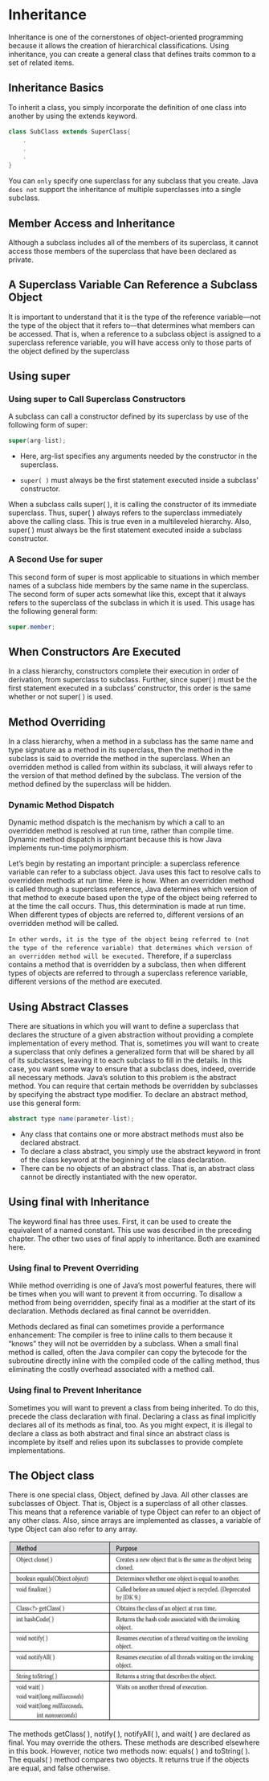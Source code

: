 # Inheritance

Inheritance is one of the cornerstones of object-oriented programming because
it allows the creation of hierarchical classifications. Using inheritance, you can
create a general class that defines traits common to a set of related items.

## Inheritance Basics

To inherit a class, you simply incorporate the definition of one class into
another by using the extends keyword.

```java
class SubClass extends SuperClass{
    .
    .
    .
}
```

You can `only` specify one superclass for any subclass that you create. Java
`does not` support the inheritance of multiple superclasses into a single subclass.

## Member Access and Inheritance

Although a subclass includes all of the members of its superclass, it cannot
access those members of the superclass that have been declared as private.

## A Superclass Variable Can Reference a Subclass Object

It is important to understand that it is the type of the reference variable—not
the type of the object that it refers to—that determines what members can be
accessed. That is, when a reference to a subclass object is assigned to a
superclass reference variable, you will have access only to those parts of the
object defined by the superclass

## Using super

### Using super to Call Superclass Constructors

A subclass can call a constructor defined by its superclass by use of the
following form of super:

```java
super(arg-list);
```

- Here, arg-list specifies any arguments needed by the constructor in the
superclass. 

- `super( )` must always be the first statement executed inside a
subclass’ constructor.

When a subclass calls super( ), it is calling the constructor of its immediate superclass. Thus, super( )
always refers to the superclass immediately above the calling class. This is true
even in a multileveled hierarchy. Also, super( ) must always be the first
statement executed inside a subclass constructor.

### A Second Use for super

This second form of super is most applicable to situations in which member
names of a subclass hide members by the same name in the superclass. The second form of super acts somewhat like this, except that it always refers
to the superclass of the subclass in which it is used. This usage has the
following general form:

```java
super.member;
```

## When Constructors Are Executed

In a class hierarchy, constructors complete their
execution in order of derivation, from superclass to subclass. Further, since
super( ) must be the first statement executed in a subclass’ constructor, this
order is the same whether or not super( ) is used.

## Method Overriding

In a class hierarchy, when a method in a subclass has the same name and type
signature as a method in its superclass, then the method in the subclass is said
to override the method in the superclass. When an overridden method is called
from within its subclass, it will always refer to the version of that method
defined by the subclass. The version of the method defined by the superclass
will be hidden.

### Dynamic Method Dispatch

Dynamic method dispatch is the
mechanism by which a call to an overridden method is resolved at run time,
rather than compile time. Dynamic method dispatch is important because this
is how Java implements run-time polymorphism.

Let’s begin by restating an important principle: a superclass reference
variable can refer to a subclass object. Java uses this fact to resolve calls to
overridden methods at run time. Here is how. When an overridden method is
called through a superclass reference, Java determines which version of that
method to execute based upon the type of the object being referred to at the
time the call occurs. Thus, this determination is made at run time. When
different types of objects are referred to, different versions of an overridden
method will be called. 

`In other words, it is the type of the object being referred to (not the type of the reference variable) that determines which version of an overridden method will be executed.`
Therefore, if a superclass contains a
method that is overridden by a subclass, then when different types of objects
are referred to through a superclass reference variable, different versions of the
method are executed.

## Using Abstract Classes

There are situations in which you will want to define a superclass that declares
the structure of a given abstraction without providing a complete
implementation of every method. That is, sometimes you will want to create a
superclass that only defines a generalized form that will be shared by all of its
subclasses, leaving it to each subclass to fill in the details. In this case, you want some way to ensure
that a subclass does, indeed, override all necessary methods. Java’s solution to
this problem is the abstract method. You can require that certain methods be overridden by subclasses by
specifying the abstract type modifier. To declare an abstract method, use this
general form:

```java
abstract type name(parameter-list);
```

- Any class that contains one or more abstract methods must also be declared
abstract.
- To declare a class abstract, you simply use the abstract keyword in
front of the class keyword at the beginning of the class declaration.
- There can
be no objects of an abstract class. That is, an abstract class cannot be directly
instantiated with the new operator.

## Using final with Inheritance

The keyword final has three uses. First, it can be used to create the equivalent
of a named constant. This use was described in the preceding chapter. The other
two uses of final apply to inheritance. Both are examined here.

### Using final to Prevent Overriding

While method overriding is one of Java’s most powerful features, there will be
times when you will want to prevent it from occurring. To disallow a method
from being overridden, specify final as a modifier at the start of its declaration.
Methods declared as final cannot be overridden.

Methods declared as final can sometimes provide a performance
enhancement: The compiler is free to inline calls to them because it “knows”
they will not be overridden by a subclass. When a small final method is called,
often the Java compiler can copy the bytecode for the subroutine directly inline
with the compiled code of the calling method, thus eliminating the costly
overhead associated with a method call.

### Using final to Prevent Inheritance

Sometimes you will want to prevent a class from being inherited. To do this,
precede the class declaration with final. Declaring a class as final implicitly
declares all of its methods as final, too. As you might expect, it is illegal to
declare a class as both abstract and final since an abstract class is incomplete
by itself and relies upon its subclasses to provide complete implementations.

## The Object class

There is one special class, Object, defined by Java. All other classes are
subclasses of Object. That is, Object is a superclass of all other classes. This
means that a reference variable of type Object can refer to an object of any
other class. Also, since arrays are implemented as classes, a variable of type
Object can also refer to any array.

![object class](./../pics/object_class.PNG)

The methods getClass( ), notify( ), notifyAll( ), and wait( ) are declared as
final. You may override the others. These methods are described elsewhere in
this book. However, notice two methods now: equals( ) and toString( ). The
equals( ) method compares two objects. It returns true if the objects are equal,
and false otherwise.